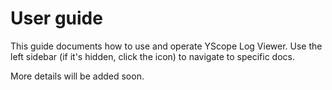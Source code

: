 # User guide

This guide documents how to use and operate YScope Log Viewer. Use the left sidebar (if it's hidden,
click the <i class="fa fa-bars"></i> icon) to navigate to specific docs.

More details will be added soon.
